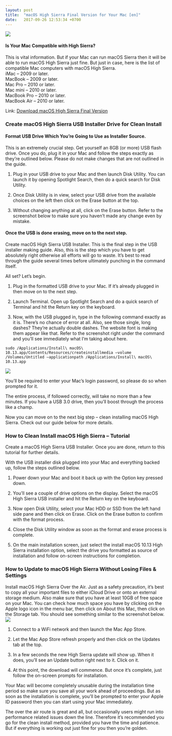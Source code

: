 ```yaml
---
layout: post
title:  "macOS High Sierra Final Version for Your Mac [en]"
date:   2017-09-26 12:53:34 +0700
---
```


![]({{site.baseurl}}/images/macos-high-sierra.png)


#### Is Your Mac Compatible with High Sierra?

This is vital information. But if your Mac can run macOS Sierra then it will be able to run macOS High Sierra just fine. But just in case, here is the list of compatible Mac computers with macOS High Sierra.
<br>
iMac – 2009 or later.<br>
MacBook – 2009 or later.<br>
Mac Pro – 2010 or later.<br>
Mac mini – 2010 or later.<br>
MacBook Pro – 2010 or later.<br>
MacBook Air – 2010 or later.<br>


Link: [Download macOS High Sierra Final Version][appstore]


### Create macOS High Sierra USB Installer Drive for Clean Install

####  Format USB Drive Which You’re Going to Use as Installer Source.
  This is an extremely crucial step. Get yourself an 8GB (or more) USB flash drive. Once you do, plug it in your Mac and follow the steps exactly as they’re outlined below. Please do not make changes that are not outlined in the guide.

1. Plug in your USB drive to your Mac and then launch Disk Utility. You can launch it by opening Spotlight Search, then do a quick search for Disk Utility.

2. Once Disk Utility is in view, select your USB drive from the available choices on the left then click on the Erase button at the top.

3. Without changing anything at all, click on the Erase button. Refer to the screenshot below to make sure you haven’t made any change even by mistake.


#### Once the USB is done erasing, move on to the next step.

Create macOS High Sierra USB Installer.
This is the final step in the USB installer making guide. Also, this is the step which you have to get absolutely right otherwise all efforts will go to waste. It’s best to read through the guide several times before ultimately punching in the command itself.

All set? Let’s begin.

1. Plug in the formatted USB drive to your Mac. If it’s already plugged in then move on to the next step.

2. Launch Terminal. Open up Spotlight Search and do a quick search of Terminal and hit the Return key on the keyboard.

3. Now, with the USB plugged in, type in the following command exactly as it is. There’s no chance of error at all. Also, see those single, long dashes? They’re actually double dashes. The website font is making them appear like that. Refer to the screenshot right under the command and you’ll see immediately what I’m taking about here.

```
sudo /Applications/Install\ macOS\ 10.13.app/Contents/Resources/createinstallmedia –volume /Volumes/Untitled –applicationpath /Applications/Install\ macOS\ 10.13.app
```
![]({{site.baseurl}}/images/disk-utility-erase-usb-step.png)

You’ll be required to enter your Mac’s login password, so please do so when prompted for it.

The entire process, if followed correctly, will take no more than a few minutes. If you have a USB 3.0 drive, then you’ll boost through the process like a champ.

Now you can move on to the next big step – clean installing macOS High Sierra. Check out our guide below for more details.



### How to Clean Install macOS High Sierra – Tutorial

Create a macOS High Sierra USB Installer. Once you are done, return to this tutorial for further details.

With the USB installer disk plugged into your Mac and everything backed up, follow the steps outlined below.

1. Power down your Mac and boot it back up with the Option key pressed down.

2. You’ll see a couple of drive options on the display. Select the macOS High Sierra USB installer and hit the Return key on the keyboard.

3. Now open Disk Utility, select your Mac HDD or SSD from the left hand side pane and then click on Erase. Click on the Erase button to confirm with the format process.

4. Close the Disk Utility window as soon as the format and erase process is complete.

5. On the main installation screen, just select the install macOS 10.13 High Sierra installation option, select the drive you formatted as source of installation and follow on-screen instructions for completion.

###  How to Update to macOS High Sierra Without Losing Files & Settings

Install macOS High Sierra Over the Air.
Just as a safety precaution, it’s best to copy all your important files to either iCloud Drive or onto an external storage medium. Also make sure that you have at least 10GB of free space on your Mac. You can check how much space you have by clicking on the Apple logo icon in the menu bar, then click on About this Mac, then click on the Storage tab. You should see something similar to the screenshot below.
![]({{site.baseurl}}/images/mac-storage-space.png)

1. Connect to a WiFi network and then launch the Mac App Store.
2. Let the Mac App Store refresh properly and then click on the Updates tab at the top.
3. In a few seconds the new High Sierra update will show up. When it does, you’ll see an Update button right next to it. Click on it.

4. At this point, the download will commence. But once it’s complete, just follow the on-screen prompts for installation.

Your Mac will become completely unusable during the installation time period so make sure you save all your work ahead of proceedings. But as soon as the installation is complete, you’ll be prompted to enter your Apple ID password then you can start using your Mac immediately.

The over the air route is great and all, but occasionally users might run into performance related issues down the line. Therefore it’s recommended you go for the clean install method, provided you have the time and patience. But if everything is working out just fine for you then you’re golden.

[appstore]: https://itunes.apple.com/us/app/macos-high-sierra/id1246284741?mt=12

